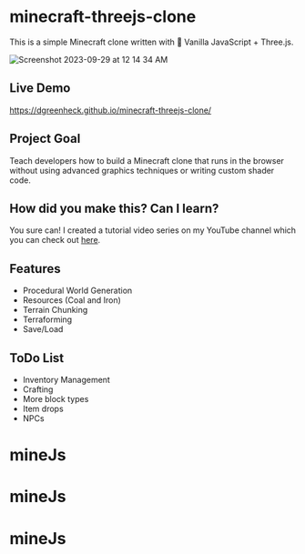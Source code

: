 # minecraft-threejs-clone

This is a simple Minecraft clone written with 🍦 Vanilla JavaScript + Three.js.

![Screenshot 2023-09-29 at 12 14 34 AM](https://github.com/dgreenheck/minecraft-threejs-clone/assets/3814912/c39c6b2a-f6e4-4f43-824c-d0e727539170)

## Live Demo

https://dgreenheck.github.io/minecraft-threejs-clone/

## Project Goal

Teach developers how to build a Minecraft clone that runs in the browser without using advanced graphics techniques or writing custom shader code.

## How did you make this? Can I learn?

You sure can! I created a tutorial video series on my YouTube channel which you can check out [here](https://www.youtube.com/playlist?list=PLtzt35QOXmkKALLv9RzT8oGwN5qwmRjTo).

## Features
- Procedural World Generation
- Resources (Coal and Iron)
- Terrain Chunking
- Terraforming
- Save/Load

## ToDo List
- Inventory Management
- Crafting
- More block types
- Item drops
- NPCs
# mineJs
# mineJs
# mineJs
